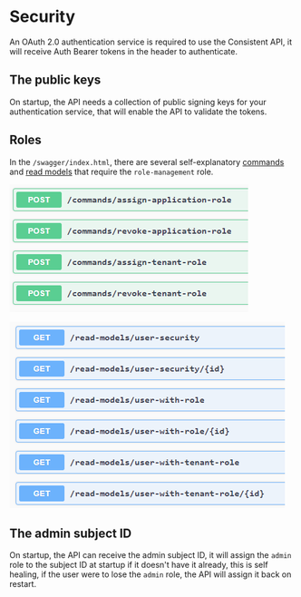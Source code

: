 # Security
An OAuth 2.0 authentication service is required to use the Consistent API, it will receive Auth Bearer tokens in the header to authenticate.

## The public keys
On startup, the API needs a collection of public signing keys for your authentication service, that will enable the API to validate the tokens.

## Roles
In the `/swagger/index.html`, there are several self-explanatory [commands](./command.md) and [read models](./read-model.md) that require the `role-management` role.

![Role commands](../images/role-commands.png)

![Role read models](../images/role-read-models.png)

## The admin subject ID
On startup, the API can receive the admin subject ID, it will assign the `admin` role to the subject ID at startup if it doesn't have it already, this is self healing, if the user were to lose the `admin` role, the API will assign it back on restart.
